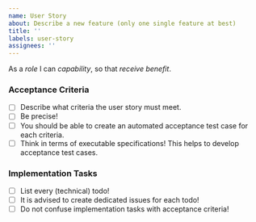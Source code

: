 ```yaml
---
name: User Story
about: Describe a new feature (only one single feature at best)
title: ''
labels: user-story
assignees: ''
---
```


As a _role_ I can _capability_, so that _receive benefit_.

### Acceptance Criteria
- [ ] Describe what criteria the user story must meet.
- [ ] Be precise! 
- [ ] You should be able to create an automated acceptance test case for each criteria.
- [ ] Think in terms of executable specifications! This helps to develop acceptance test cases.

### Implementation Tasks
- [ ] List every (technical) todo!
- [ ] It is advised to create dedicated issues for each todo!
- [ ] Do not confuse implementation tasks with acceptance criteria!
